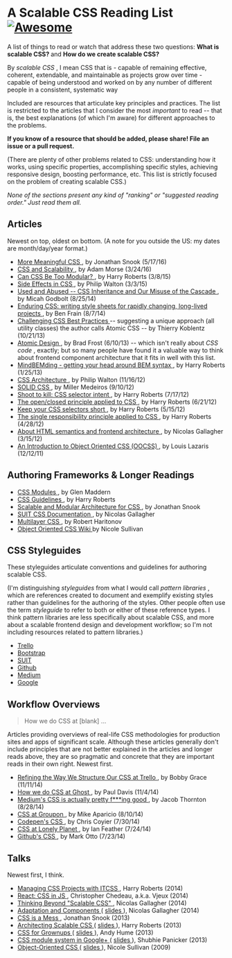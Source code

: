 <h1>
 A Scalable CSS Reading List
 <a href="https://github.com/sindresorhus/awesome">
  <img alt="Awesome" src="https://cdn.rawgit.com/sindresorhus/awesome/d7305f38d29fed78fa85652e3a63e154dd8e8829/media/badge.svg"/>
 </a>
</h1>
<p>
 A list of things to read or watch that address these two questions:
 <strong>
  What is scalable CSS?
 </strong>
 and
 <strong>
  How do we create scalable CSS?
 </strong>
</p>
<p>
 By
 <em>
  scalable CSS
 </em>
 , I mean CSS that is
- capable of remaining effective, coherent, extendable, and maintainable as projects grow over time
- capable of being understood and worked on by any number of different people in a consistent, systematic way
</p>
<p>
 Included are resources that articulate key principles and practices. The list is restricted to the articles that I consider the most
 <em>
  important
 </em>
 to read -- that is, the best explanations (of which I'm aware) for different approaches to the problems.
</p>
<p>
 <strong>
  If you know of a resource that should be added, please share! File an issue or a pull request.
 </strong>
</p>
<p>
 (There are plenty of other problems related to CSS: understanding how it works, using specific properties, accomplishing specific styles, achieving responsive design, boosting performance, etc. This list is strictly focused on the problem of creating scalable CSS.)
</p>
<p>
 <em>
  None of the sections present any kind of "ranking" or "suggested reading order." Just read them all.
 </em>
</p>
<h2>
 Articles
</h2>
<p>
 Newest on top, oldest on bottom. (A note for you outside the US: my dates are month/day/year format.)
</p>
<ul>
 <li>
  <a href="http://snook.ca/archives/html_and_css/more-meaningful-css">
   More Meaningful CSS
  </a>
  , by Jonathan Snook (5/17/16)
 </li>
 <li>
  <a href="http://mrmrs.io/writing/2016/03/24/scalable-css/">
   CSS and Scalability
  </a>
  , by Adam Morse (3/24/16)
 </li>
 <li>
  <a href="http://csswizardry.com/2015/03/can-css-be-too-modular/">
   Can CSS Be Too Modular?
  </a>
  , by Harry Roberts (3/8/15)
 </li>
 <li>
  <a href="http://philipwalton.com/articles/side-effects-in-css/">
   Side Effects in CSS
  </a>
  , by Philip Walton (3/3/15)
 </li>
 <li>
  <a href="http://www.phase2technology.com/blog/used-and-abused-css-inheritance-and-our-misuse-of-the-cascade/?utm_source=CSS-Weekly&utm_campaign=Issue-127&utm_medium=RSS">
   Used and Abused -- CSS Inheritance and Our Misuse of the Cascade
  </a>
  , by Micah Godbolt (8/25/14)
 </li>
 <li>
  <a href="http://benfrain.com/enduring-css-writing-style-sheets-rapidly-changing-long-lived-projects">
   Enduring CSS: writing style sheets for rapidly changing, long-lived projects
  </a>
  , by Ben Frain (8/7/14)
 </li>
 <li>
  <a href="http://www.smashingmagazine.com/2013/10/21/challenging-css-best-practices-atomic-approach/">
   Challenging CSS Best Practices
  </a>
  -- suggesting a unique approach (all utility classes) the author calls Atomic CSS -- by Thierry Koblentz (10/21/13)
 </li>
 <li>
  <a href="http://bradfrostweb.com/blog/post/atomic-web-design/">
   Atomic Design
  </a>
  , by Brad Frost (6/10/13) -- which isn't really about
  <em>
   CSS code
  </em>
  , exactly; but so many people have found it a valuable way to think about frontend component architecture that it fits in well with this list.
 </li>
 <li>
  <a href="http://csswizardry.com/2013/01/mindbemding-getting-your-head-round-bem-syntax/">
   MindBEMding - getting your head around BEM syntax
  </a>
  , by Harry Roberts (1/25/13)
 </li>
 <li>
  <a href="http://philipwalton.com/articles/css-architecture/">
   CSS Architecture
  </a>
  , by Philip Walton (11/16/12)
 </li>
 <li>
  <a href="http://blog.millermedeiros.com/solid-css/">
   SOLID CSS
  </a>
  , by Miller Medeiros (9/10/12)
 </li>
 <li>
  <a href="http://csswizardry.com/2012/07/shoot-to-kill-css-selector-intent/">
   Shoot to kill: CSS selector intent
  </a>
  , by Harry Roberts (7/17/12)
 </li>
 <li>
  <a href="http://csswizardry.com/2012/06/the-open-closed-principle-applied-to-css/">
   The open/closed principle applied to CSS
  </a>
  , by Harry Roberts (6/21/12)
 </li>
 <li>
  <a href="http://csswizardry.com/2012/05/keep-your-css-selectors-short/">
   Keep your CSS selectors short
  </a>
  , by Harry Roberts (5/15/12)
 </li>
 <li>
  <a href="http://csswizardry.com/2012/04/the-single-responsibility-principle-applied-to-css/">
   The single responsibility principle applied to CSS
  </a>
  , by Harry Roberts (4/28/12)
 </li>
 <li>
  <a href="http://nicolasgallagher.com/about-html-semantics-front-end-architecture/">
   About HTML semantics and frontend architecture
  </a>
  , by Nicolas Gallagher (3/15/12)
 </li>
 <li>
  <a href="http://www.smashingmagazine.com/2011/12/12/an-introduction-to-object-oriented-css-oocss/">
   An Introduction to Object Oriented CSS (OOCSS)
  </a>
  , by Louis Lazaris (12/12/11)
 </li>
</ul>
<h2>
 Authoring Frameworks & Longer Readings
</h2>
<ul>
 <li>
  <a href="http://glenmaddern.com/articles/css-modules">
   CSS Modules
  </a>
  , by Glen Maddern
 </li>
 <li>
  <a href="http://cssguidelin.es/">
   CSS Guidelines
  </a>
  , by Harry Roberts
 </li>
 <li>
  <a href="https://smacss.com/">
   Scalable and Modular Architecture for CSS
  </a>
  , by Jonathan Snook
 </li>
 <li>
  <a href="https://github.com/suitcss/suit/blob/master/doc/README.md">
   SUIT CSS Documentation
  </a>
  , by Nicolas Gallagher
 </li>
 <li>
  <a href="http://operatino.github.io/MCSS/en/">
   Multilayer CSS
  </a>
  , by Robert Haritonov
 </li>
 <li>
  <a href="https://github.com/stubbornella/oocss/wiki">
   Object Oriented CSS Wiki
  </a>
  by Nicole Sullivan
 </li>
</ul>
<h2>
 CSS Styleguides
</h2>
<p>
 These styleguides articulate conventions and guidelines for authoring scalable CSS.
</p>
<p>
 (I'm distinguishing
 <em>
  styleguides
 </em>
 from what I would call
 <em>
  pattern libraries
 </em>
 , which are references created to document and exemplify existing styles rather than guidelines for the authoring of the styles. Other people often use the term
 <em>
  styleguide
 </em>
 to refer to both or either of these reference types. I think pattern libraries are less specifically about scalable CSS, and more about a scalable frontend design and development workflow; so I'm not including resources related to pattern libraries.)
</p>
<ul>
 <li>
  <a href="https://gist.github.com/bobbygrace/9e961e8982f42eb91b80">
   Trello
  </a>
 </li>
 <li>
  <a href="http://mdo.github.io/code-guide/#css">
   Bootstrap
  </a>
 </li>
 <li>
  <a href="https://github.com/suitcss/suit/blob/master/doc/STYLE.md#4-css">
   SUIT
  </a>
 </li>
 <li>
  <a href="https://github.com/styleguide/css">
   Github
  </a>
 </li>
 <li>
  <a href="https://gist.github.com/fat/a47b882eb5f84293c4ed">
   Medium
  </a>
 </li>
 <li>
  <a href="http://google-styleguide.googlecode.com/svn/trunk/htmlcssguide.xml#CSS_Style_Rules">
   Google
  </a>
 </li>
</ul>
<h2>
 Workflow Overviews
</h2>
<blockquote>
 <p>
  How we do CSS at [blank] ...
 </p>
</blockquote>
<p>
 Articles providing overviews of real-life CSS methodologies for production sites and apps of significant scale. Although these articles generally don't include principles that are not better explained in the articles and longer reads above, they are so pragmatic and concrete that they are important reads in their own right. Newest first.
</p>
<ul>
 <li>
  <a href="http://blog.trello.com/refining-the-way-we-structure-our-css-at-trello/">
   Refining the Way We Structure Our CSS at Trello
  </a>
  , by Bobby Grace (11/11/14)
 </li>
 <li>
  <a href="http://dev.ghost.org/css-at-ghost">
   How we do CSS at Ghost
  </a>
  , by Paul Davis (11/4/14)
 </li>
 <li>
  <a href="https://medium.com/@fat/mediums-css-is-actually-pretty-fucking-good-b8e2a6c78b06">
   Medium's CSS is actually pretty f***ing good
  </a>
  , by Jacob Thornton (8/28/14)
 </li>
 <li>
  <a href="http://mikeaparicio.com/2014/08/10/css-at-groupon/">
   CSS at Groupon
  </a>
  , by Mike Aparicio (8/10/14)
 </li>
 <li>
  <a href="http://codepen.io/chriscoyier/blog/codepens-css">
   Codepen's CSS
  </a>
  , by Chris Coyier (7/30/14)
 </li>
 <li>
  <a href="http://ianfeather.co.uk/css-at-lonely-planet/">
   CSS at Lonely Planet
  </a>
  , by Ian Feather (7/24/14)
 </li>
 <li>
  <a href="http://markdotto.com/2014/07/23/githubs-css/">
   Github's CSS
  </a>
  , by Mark Otto (7/23/14)
 </li>
</ul>
<h2>
 Talks
</h2>
<p>
 Newest first, I think.
</p>
<ul>
 <li>
  <a href="https://speakerdeck.com/dafed/managing-css-projects-with-itcss">
   Managing CSS Projects with ITCSS
  </a>
  , Harry Roberts (2014)
 </li>
 <li>
  <a href="http://blog.vjeux.com/2014/javascript/react-css-in-js-nationjs.html">
   React: CSS in JS
  </a>
  , Christopher Chedeau, a.k.a. Vjeux (2014)
 </li>
 <li>
  <a href="http://www.thedotpost.com/2014/11/nicolas-gallagher-thinking-beyond-scalable-css">
   Thinking Beyond "Scalable CSS"
  </a>
  , Nicolas Gallagher (2014)
 </li>
 <li>
  <a href="https://www.youtube.com/watch?v=m0oMHG6ZXvo">
   Adaptation and Components
  </a>
  (
  <a href="https://speakerdeck.com/necolas/adaptation-and-components">
   slides
  </a>
  ), Nicolas Gallagher (2014)
 </li>
 <li>
  <a href="https://www.youtube.com/watch?v=C4z_9F6nfS8">
   CSS is a Mess
  </a>
  , Jonathan Snook (2013)
 </li>
 <li>
  <a href="http://vimeo.com/67544231">
   Architecting Scalable CSS
  </a>
  (
  <a href="https://speakerdeck.com/csswizardry/architecting-scalable-css">
   slides
  </a>
  ), Harry Roberts (2013)
 </li>
 <li>
  <a href="https://www.youtube.com/watch?v=ZpFdyfs03Ug">
   CSS for Grownups
  </a>
  (
  <a href="https://speakerdeck.com/andyhume/css-for-grown-ups-maturing-best-practises-sxsw-2012">
   slides
  </a>
  ), Andy Hume (2013)
 </li>
 <li>
  <a href="https://github.com/davidtheclark/scalable-css-reading-list/issues/3">
   CSS module system in Google+
  </a>
  (
  <a href="https://docs.google.com/presentation/d/1_LpRI2_grOgTKyqodgg8yWGDhStgZHxnvjFOTJ6Jb3g/edit#slide=id.p">
   slides
  </a>
  ), Shubhie Panicker (2013)
 </li>
 <li>
  <a href="https://www.youtube.com/watch?v=BjAdHyA9nIY">
   Object-Oriented CSS
  </a>
  (
  <a href="http://www.slideshare.net/stubbornella/object-oriented-css">
   slides
  </a>
  ), Nicole Sullivan (2009)
 </li>
</ul>
